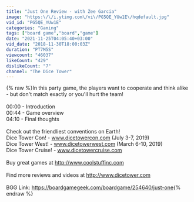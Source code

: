 ```yaml
---
title: "Just One Review - with Zee Garcia"
image: "https:\/\/i.ytimg.com\/vi\/PG5QE_YUw1E\/hqdefault.jpg"
vid_id: "PG5QE_YUw1E"
categories: "Gaming"
tags: ["board game","board","game"]
date: "2021-11-25T04:05:40+03:00"
vid_date: "2018-11-30T18:00:03Z"
duration: "PT7M5S"
viewcount: "46037"
likeCount: "429"
dislikeCount: "7"
channel: "The Dice Tower"
---
```

{% raw %}In this party game, the players want to cooperate and think alike - but don't match exactly or you'll hurt the team!<br /><br />00:00 - Introduction<br />00:44 - Game overview<br />04:10 - Final thoughts<br /><br />Check out the friendliest conventions on Earth!<br />Dice Tower Con! - www.dicetowercon.com (July 3-7, 2019)<br />Dice Tower West! - www.dicetowerwest.com (March 6-10, 2019)<br />Dice Tower Cruise! - www.dicetowercruise.com<br /><br />Buy great games at <a rel="nofollow" target="blank" href="http://www.coolstuffinc.com">http://www.coolstuffinc.com</a><br /><br />Find more reviews and videos at <a rel="nofollow" target="blank" href="http://www.dicetower.com">http://www.dicetower.com</a><br /><br />BGG Link: <a rel="nofollow" target="blank" href="https://boardgamegeek.com/boardgame/254640/just-one">https://boardgamegeek.com/boardgame/254640/just-one</a>{% endraw %}

